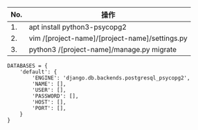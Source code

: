 | No. | 操作 |
| --- | --- |
| 1. | apt install python3-psycopg2 |
| 2. | vim /[project-name]/[project-name]/settings.py |
| 3. | python3 /[project-name]/manage.py migrate |

```
DATABASES = {
    'default': {
        'ENGINE': 'django.db.backends.postgresql_psycopg2',
        'NAME': [],
        'USER': [],
        'PASSWORD': [],
        'HOST': [],
        'PORT': [],
    }
}
```
